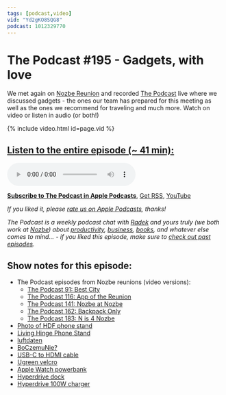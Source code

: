 ```yaml
---
tags: [podcast,video]
vid: "Yd2gKO8SQG8"
podcast: 1012329770
---
```


# The Podcast #195 - Gadgets, with love

We met again on [Nozbe Reunion](https://sliwinski.com/reunion) and recorded [The Podcast][p] live where we discussed gadgets - the ones our team has prepared for this meeting as well as the ones we recommend for traveling and much more. Watch on video or listen in audio (or both!)

{% include video.html id=page.vid %}

<!--More-->

## [Listen to the entire episode (~ 41 min):][e]

<audio controls>
<source src="https://files.nozbe.com/podcast/195.mp3" type="audio/mpeg">
</audio>

**[Subscribe to The Podcast in Apple Podcasts][i]**, [Get RSS][rss], [YouTube][y]

*If you liked it, please [rate us on Apple Podcasts][i], thanks!*

*The Podcast is a weekly podcast chat with [Radek][r] and yours truly (we both work at [Nozbe][n]) about [productivity](/productivity), [business](/business), [books](/books), and whatever else comes to mind… - if you liked this episode, make sure to [check out past episodes](/podcast).*

## Show notes for this episode:

  * The Podcast episodes from Nozbe reunions (video versions):
    * [The Podcast 91: Best City](https://www.youtube.com/watch?v=cyFnU_RrwaE)
    * [The Podcast 116: App of the Reunion](https://www.youtube.com/watch?v=peaTqYeJUBw)
    * [The Podcast 141: Nozbe at Nozbe](https://www.youtube.com/watch?v=jmD5_2EZfwo)
    * [The Podcast 162: Backpack Only](https://www.youtube.com/watch?v=REiRR0_0V1Y)
    * [The Podcast 183: N is 4 Nozbe](https://www.youtube.com/watch?v=XgtS75NrbH8)
  * [Photo of HDF phone stand](https://mobile.twitter.com/radexp/status/1200731414087524352)
  * [Living Hinge Phone Stand](https://www.thingiverse.com/thing:4002952)
  * [luftdaten](https://luftdaten.info/en/home-en/)
  * [BoCzemuNie?](https://boczemunie.pl/)
  * [USB-C to HDMI cable](https://www.amazon.com/CableCreation-Thunderbolt-Compatible-MacBook-Chromebook/dp/B06XDMKQKJ/)
  * [Ugreen velcro](https://pl.aliexpress.com/item/32950071042.html)
  * [Apple Watch powerbank](https://pl.aliexpress.com/item/4000222145665.html)
  * [Hyperdrive dock](https://www.hypershop.com/collections/usb-c-hubs/products/hyperdrive-6-in-1-hub-for-ipad-pro-2018?variant=19332717412414)
  * [Hyperdrive 100W charger](https://www.kickstarter.com/projects/hypershop/hyperjuice-worlds-first-and-smallest-100w-gan-charger/)

[y]: https://michael.gratis/thepodcastyt
[rss]: http://thepodcast.fm/episodes?format=RSS
[e]: http://thepodcast.fm/episodes/195

[p]: https://michael.gratis/thepodcastfm
[n]: https://michael.gratis/nozbe
[r]: https://michael.gratis/radex
[i]: https://michael.gratis/thepodcast
[o]: https://michael.gratis/ipadonly

